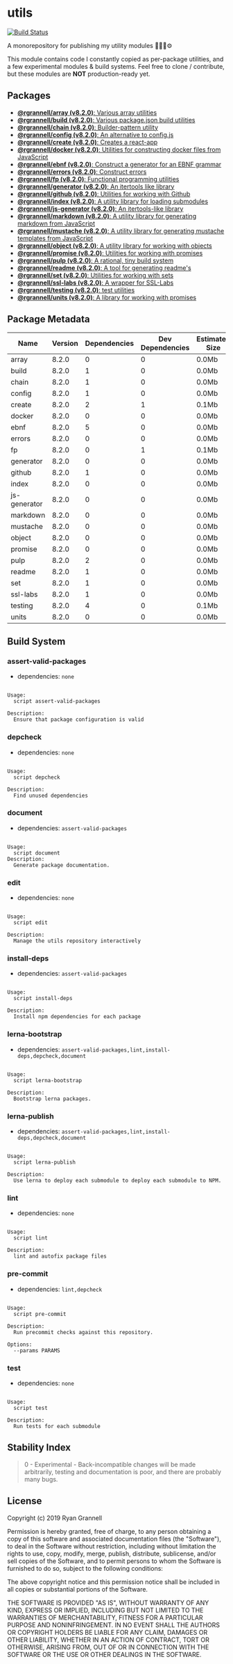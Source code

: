 
# utils

[![Build Status](https://travis-ci.org/rgrannell1/utils.svg?branch=master)](https://travis-ci.org/rgrannell1/utils)

A monorepository for publishing my utility modules 🎁🎁🎁⚙️

This module contains code I constantly copied as per-package utilities, and a few experimental modules & build systems. Feel free to clone / contribute, but these modules are **NOT** production-ready yet.

## Packages

- [**@rgrannell/array (v8.2.0)**: Various array utilities](../../tree/master/packages/array)
- [**@rgrannell/build (v8.2.0)**: Various package.json build utilities](../../tree/master/packages/build)
- [**@rgrannell/chain (v8.2.0)**: Builder-pattern utility](../../tree/master/packages/chain)
- [**@rgrannell/config (v8.2.0)**: An alternative to config.js](../../tree/master/packages/config)
- [**@rgrannell/create (v8.2.0)**: Creates a react-app](../../tree/master/packages/create)
- [**@rgrannell/docker (v8.2.0)**: Utilities for constructing docker files from JavaScript](../../tree/master/packages/docker)
- [**@rgrannell/ebnf (v8.2.0)**: Construct a generator for an EBNF grammar](../../tree/master/packages/ebnf)
- [**@rgrannell/errors (v8.2.0)**: Construct errors](../../tree/master/packages/errors)
- [**@rgrannell/fp (v8.2.0)**: Functional programming utilities](../../tree/master/packages/fp)
- [**@rgrannell/generator (v8.2.0)**: An itertools like library](../../tree/master/packages/generator)
- [**@rgrannell/github (v8.2.0)**: Utilities for working with Github](../../tree/master/packages/github)
- [**@rgrannell/index (v8.2.0)**: A utility library for loading submodules](../../tree/master/packages/index)
- [**@rgrannell/js-generator (v8.2.0)**: An itertools-like library](../../tree/master/packages/js-generator)
- [**@rgrannell/markdown (v8.2.0)**: A utility library for generating markdown from JavaScript](../../tree/master/packages/markdown)
- [**@rgrannell/mustache (v8.2.0)**: A utility library for generating mustache templates from JavaScript](../../tree/master/packages/mustache)
- [**@rgrannell/object (v8.2.0)**: A utility library for working with objects](../../tree/master/packages/object)
- [**@rgrannell/promise (v8.2.0)**: Utilities for working with promises](../../tree/master/packages/promise)
- [**@rgrannell/pulp (v8.2.0)**: A rational, tiny build system](../../tree/master/packages/pulp)
- [**@rgrannell/readme (v8.2.0)**: A tool for generating readme's](../../tree/master/packages/readme)
- [**@rgrannell/set (v8.2.0)**: Utilities for working with sets](../../tree/master/packages/set)
- [**@rgrannell/ssl-labs (v8.2.0)**: A wrapper for SSL-Labs](../../tree/master/packages/ssl-labs)
- [**@rgrannell/testing (v8.2.0)**: test utilities](../../tree/master/packages/testing)
- [**@rgrannell/units (v8.2.0)**: A library for working with promises](../../tree/master/packages/units)

## Package Metadata

| Name          | Version       | Dependencies     | Dev Dependencies        | Estimated Size |
| ------------- | ------------- | ---------------- | ----------------------- | -------------- |
| array | 8.2.0   | 0 | 0      | 0.0Mb       |
| build | 8.2.0   | 1 | 0      | 0.0Mb       |
| chain | 8.2.0   | 1 | 0      | 0.0Mb       |
| config | 8.2.0   | 1 | 0      | 0.0Mb       |
| create | 8.2.0   | 2 | 1      | 0.1Mb       |
| docker | 8.2.0   | 0 | 0      | 0.0Mb       |
| ebnf | 8.2.0   | 5 | 0      | 0.0Mb       |
| errors | 8.2.0   | 0 | 0      | 0.0Mb       |
| fp | 8.2.0   | 0 | 1      | 0.1Mb       |
| generator | 8.2.0   | 0 | 0      | 0.0Mb       |
| github | 8.2.0   | 1 | 0      | 0.0Mb       |
| index | 8.2.0   | 0 | 0      | 0.0Mb       |
| js-generator | 8.2.0   | 0 | 0      | 0.0Mb       |
| markdown | 8.2.0   | 0 | 0      | 0.0Mb       |
| mustache | 8.2.0   | 0 | 0      | 0.0Mb       |
| object | 8.2.0   | 0 | 0      | 0.0Mb       |
| promise | 8.2.0   | 0 | 0      | 0.0Mb       |
| pulp | 8.2.0   | 2 | 0      | 0.0Mb       |
| readme | 8.2.0   | 1 | 0      | 0.0Mb       |
| set | 8.2.0   | 1 | 0      | 0.0Mb       |
| ssl-labs | 8.2.0   | 1 | 0      | 0.0Mb       |
| testing | 8.2.0   | 4 | 0      | 0.1Mb       |
| units | 8.2.0   | 0 | 0      | 0.0Mb       |

## Build System

### assert-valid-packages

- dependencies: `none`

```

Usage:
  script assert-valid-packages

Description:
  Ensure that package configuration is valid

```

### depcheck

- dependencies: `none`

```

Usage:
  script depcheck

Description:
  Find unused dependencies

```

### document

- dependencies: `assert-valid-packages`

```

Usage:
  script document
Description:
  Generate package documentation.

```

### edit

- dependencies: `none`

```

Usage:
  script edit

Description:
  Manage the utils repository interactively

```

### install-deps

- dependencies: `assert-valid-packages`

```

Usage:
  script install-deps

Description:
  Install npm dependencies for each package

```

### lerna-bootstrap

- dependencies: `assert-valid-packages,lint,install-deps,depcheck,document`

```

Usage:
  script lerna-bootstrap

Description:
  Bootstrap lerna packages.

```

### lerna-publish

- dependencies: `assert-valid-packages,lint,install-deps,depcheck,document`

```

Usage:
  script lerna-publish

Description:
  Use lerna to deploy each submodule to deploy each submodule to NPM.

```

### lint

- dependencies: `none`

```

Usage:
  script lint

Description:
  lint and autofix package files

```

### pre-commit

- dependencies: `lint,depcheck`

```

Usage:
  script pre-commit

Description:
  Run precommit checks against this repository.

Options:
  --params PARAMS

```

### test

- dependencies: `none`

```

Usage:
  script test

Description:
  Run tests for each submodule

```


## Stability Index

> 0 - Experimental - Back-incompatible changes will be made arbitrarily, testing and documentation is poor, and there are probably many bugs.

## License

Copyright (c) 2019 Ryan Grannell

Permission is hereby granted, free of charge, to any person obtaining a copy of this software and associated documentation files (the "Software"), to deal in the Software without restriction, including without limitation the rights to use, copy, modify, merge, publish, distribute, sublicense, and/or sell copies of the Software, and to permit persons to whom the Software is furnished to do so, subject to the following conditions:

The above copyright notice and this permission notice shall be included in all copies or substantial portions of the Software.

THE SOFTWARE IS PROVIDED "AS IS", WITHOUT WARRANTY OF ANY KIND, EXPRESS OR IMPLIED, INCLUDING BUT NOT LIMITED TO THE WARRANTIES OF MERCHANTABILITY, FITNESS FOR A PARTICULAR PURPOSE AND NONINFRINGEMENT. IN NO EVENT SHALL THE AUTHORS OR COPYRIGHT HOLDERS BE LIABLE FOR ANY CLAIM, DAMAGES OR OTHER LIABILITY, WHETHER IN AN ACTION OF CONTRACT, TORT OR OTHERWISE, ARISING FROM, OUT OF OR IN CONNECTION WITH THE SOFTWARE OR THE USE OR OTHER DEALINGS IN THE SOFTWARE.
